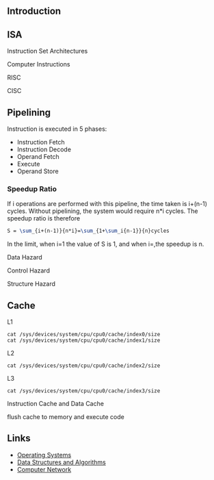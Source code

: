 ## Introduction


## ISA

Instruction Set Architectures

Computer Instructions


RISC

CISC


## Pipelining

Instruction is executed in 5 phases:

- Instruction Fetch
- Instruction Decode
- Operand Fetch
- Execute
- Operand Store


### Speedup Ratio

If i operations are performed with this pipeline, the time taken is i+(n-1) cycles.
Without pipelining, the system would require n*i cycles.
The speedup ratio is therefore
```tex
S = \sum_{i+(n-1)}{n*i}=\sum_{1+\sum_i{n-1}}{n}cycles
```
In the limit, when i=1 the value of S is 1, and when i=,the speedup is n.

Data Hazard 

Control Hazard

Structure Hazard








## Cache

L1

```shell
cat /sys/devices/system/cpu/cpu0/cache/index0/size 
cat /sys/devices/system/cpu/cpu0/cache/index1/size
```

L2

```shell
cat /sys/devices/system/cpu/cpu0/cache/index2/size 
```

L3
```shell
cat /sys/devices/system/cpu/cpu0/cache/index3/size 
```

Instruction Cache and Data Cache

flush cache to memory and execute code



## Links

- [Operating Systems](/docs/CS/OS/OS.md)
- [Data Structures and Algorithms](/docs/CS/Algorithms/Algorithms.md)
- [Computer Network](/docs/CS/CN/CN.md)